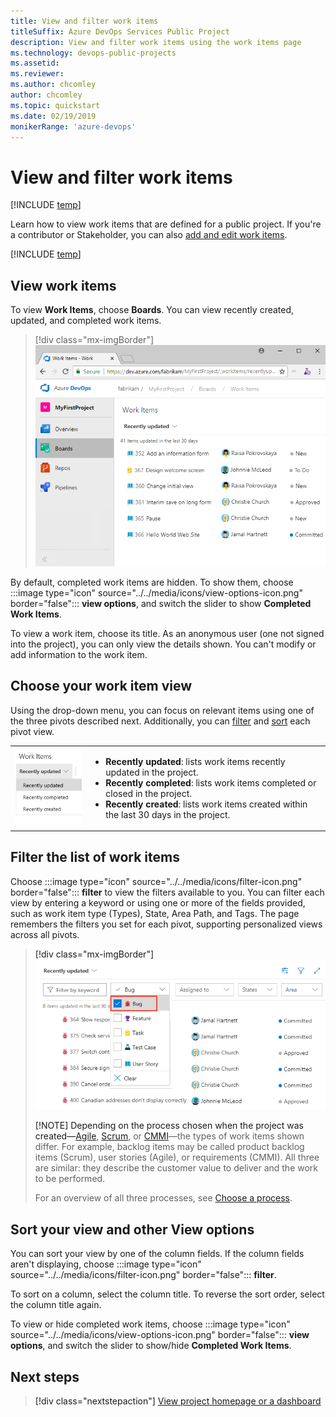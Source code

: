 ```yaml
---
title: View and filter work items 
titleSuffix: Azure DevOps Services Public Project
description: View and filter work items using the work items page   
ms.technology: devops-public-projects
ms.assetid:
ms.reviewer: 
ms.author: chcomley
author: chcomley
ms.topic: quickstart
ms.date: 02/19/2019
monikerRange: 'azure-devops'
---
```


# View and filter work items  

[!INCLUDE [temp](includes/version-public-projects.md)]

Learn how to view work items that are defined for a public project. If you're a contributor or Stakeholder, you can also [add and edit work items](../../boards/work-items/view-add-work-items.md).  

[!INCLUDE [temp](includes/anon-user.md)]

## View work items

To view **Work Items**, choose **Boards**. You can view recently created, updated, and completed work items.  

> [!div class="mx-imgBorder"]
> ![Boards>Work Items page ](media/view-work-items/open-work-items-vert-brn.png)

By default, completed work items are hidden. To show them, choose :::image type="icon" source="../../media/icons/view-options-icon.png" border="false"::: **view options**, and switch the slider to show **Completed Work Items**.
  
To view a work item, choose its title. As an anonymous user (one not signed into the project), you can only view the details shown. You can't modify or add information to the work item.

## Choose your work item view

Using the drop-down menu, you can focus on relevant items using one of the three pivots described next. Additionally, you can [filter](#filter) and [sort](#sort) each pivot view.  

<table>
<tbody valign="top">
<tr>
<td>
<img src="media/view-work-items/view-recently-changed-items.png" alt="Work Items page, Menu options"/>
</td>
<td>
<ul>
<li><strong>Recently updated</strong>: lists work items recently updated in the project. </li>
<li><strong>Recently completed</strong>: lists work items completed or closed in the project.</li>
<li><strong>Recently created</strong>: lists work items created within the last 30 days in the project.</li>
</ul>
</td>
</tr>
</tbody>
</table>



<a id="filter" />

## Filter the list of work items

Choose :::image type="icon" source="../../media/icons/filter-icon.png" border="false"::: **filter** to view the filters available to you. You can filter each view by entering a keyword or using one or more of the fields provided, such as work item type (Types), State, Area Path, and Tags. The page remembers the filters you set for each pivot, supporting personalized views across all pivots.

> [!div class="mx-imgBorder"]
> ![Work Items page, filter by work item type ](media/view-work-items/filter-bug.png)
> 
> [!NOTE]
> Depending on the process chosen when the project was created&mdash;[Agile](../../boards/work-items/guidance/agile-process-workflow.md), [Scrum](../../boards/work-items/guidance/scrum-process-workflow.md), or [CMMI](../../boards/work-items/guidance/cmmi-process-workflow.md)&mdash;the types of work items shown differ. For example, backlog items may be called product backlog items (Scrum), user stories (Agile), or requirements (CMMI). All three are similar: they describe the customer value to deliver and the work to be performed.
> 
> For an overview of all three processes, see [Choose a process](../../boards/work-items/guidance/choose-process.md).

<a id="sort" />

## Sort your view and other View options

You can sort your view by one of the column fields. If the column fields aren't displaying, choose :::image type="icon" source="../../media/icons/filter-icon.png" border="false"::: **filter**.

To sort on a column, select the column title. To reverse the sort order, select the column title again.

To view or hide completed work items, choose :::image type="icon" source="../../media/icons/view-options-icon.png" border="false"::: **view options**, and switch the slider to show/hide **Completed Work Items**.

## Next steps

> [!div class="nextstepaction"]
> [View project homepage or a dashboard](view-project-dashboard-public.md)

